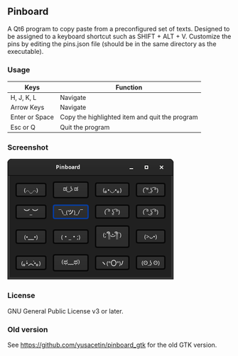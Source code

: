 ## Pinboard

A Qt6 program to copy paste from a preconfigured set of texts. Designed to be assigned to a keyboard shortcut such as SHIFT + ALT + V. Customize the pins by editing the pins.json file (should be in the same directory as the executable).

### Usage

| Keys           | Function                                       |
|----------------|------------------------------------------------|
| H, J, K, L     | Navigate                                       |
| Arrow Keys     | Navigate                                       |
| Enter or Space | Copy the highlighted item and quit the program |
| Esc or Q       | Quit the program                               |

### Screenshot

![screenshot](./screenshot.png)

### License

GNU General Public License v3 or later.

### Old version

See https://github.com/yusacetin/pinboard_gtk for the old GTK version.